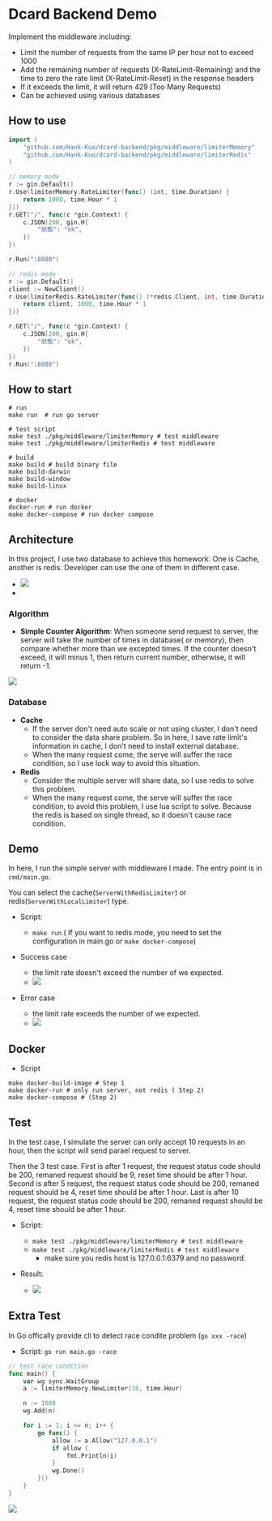 
# Dcard Backend Demo
Implement the middleware including:
- Limit the number of requests from the same IP per hour not to exceed 1000
- Add the remaining number of requests (X-RateLimit-Remaining) and the time to zero the rate limit (X-RateLimit-Reset) in the response headers
- If it exceeds the limit, it will return 429 (Too Many Requests)
- Can be achieved using various databases

## How to use 
```go
import (
	"github.com/Hank-Kuo/dcard-backend/pkg/middleware/limiterMemory"
	"github.com/Hank-Kuo/dcard-backend/pkg/middleware/limiterRedis"
)

// memory mode
r := gin.Default()
r.Use(limiterMemory.RateLimiter(func() (int, time.Duration) {
    return 1000, time.Hour * 1
}))
r.GET("/", func(c *gin.Context) {
    c.JSON(200, gin.H{
        "狀態": "ok",
    })
})

r.Run(":8080")

// redis mode
r := gin.Default()
client := NewClient()
r.Use(limiterRedis.RateLimiter(func() (*redis.Client, int, time.Duration) {
    return client, 1000, time.Hour * 1
}))

r.GET("/", func(c *gin.Context) {
    c.JSON(200, gin.H{
        "狀態": "ok",
    })
})
r.Run(":8080")

```

## How to start 
```script
# run 
make run  # run go server 

# test script
make test ./pkg/middleware/limiterMemory # test middleware
make test ./pkg/middleware/limiterRedis # test middleware

# build
make build # build binary file 
make build-darwin
make build-window
make build-linux

# docker 
docker-run # run docker 
make docker-compose # run docker compose 
```

## Architecture 
In this project, I use two database to achieve this homework. One is Cache, another is redis. Developer can use the one of them in different case. 
- ![](https://i.imgur.com/bmOIZaD.png)
- 
### Algorithm 
- **Simple Counter Algorithm**: When someone send request to server, the server will take the number of times in database( or memory), then compare whether more than we excepted times. If the counter doesn't exceed, it will minus 1, then return current number, otherwise, it will return -1. 

![](https://i.imgur.com/551jdNt.png)



### Database 
- **Cache**
    - If the server don't need auto scale or not using cluster, I don't need to consider the data share problem. So in here, I save rate limit's information in cache, I don't need to install external database.
    - When the many request come, the serve will suffer the race condition, so I use lock way to avoid this situation. 
- **Redis**
    -  Consider the multiple server will share data, so I use redis to solve this problem. 
    -  When the many request come, the serve will suffer the race condition, to avoid this problem, I use lua script to solve. Because the redis is based on single thread, so it doesn't cause race condition.

## Demo
In here, I run the simple server with middleware I made. The entry point is in ```cmd/main.go```.

You can select the cache(```ServerWithRedisLimiter```) or redis(```ServerWithLocalLimiter```) type. 

- Script: 
    - ```make run``` ( If you want to redis mode, you need to set the configuration in main.go or ```make docker-compose```) 

- Success case
    - the limit rate doesn't exceed the number of we expected.
    - ![](https://i.imgur.com/KptdBq1.png)
- Error case 
    - the limit rate exceeds the number of we expected.
    - ![](https://i.imgur.com/4jV1g6i.png)

## Docker
- Script
```
make docker-build-image # Step 1 
make docker-run # only run server, not redis ( Step 2)
make docker-compose # (Step 2)
```  

## Test
In the test case, I simulate the server can only accept 10 requests in an hour, then the script will send parael request to server. 

Then the 3 test case. First is after 1 request, the request status code should be 200, remaned request should be 9, reset time should be after 1 hour. Second is after 5 request, the request status code should be 200, remaned request should be 4, reset time should be after 1 hour. Last is after 10 request, the request status code should be 200, remaned request should be 4, reset time should be after 1 hour. 

- Script: 
    - ```make test ./pkg/middleware/limiterMemory # test middleware```
    - ```make test ./pkg/middleware/limiterRedis # test middleware```
        - make sure you redis host is 127.0.0.1:6379 and no password.     

- Result:
    - ![](https://i.imgur.com/Yxpe5WM.png)

## Extra Test
In Go offically provide cli to detect race condite problem (```go xxx -race```) 

- Script: ```go run main.go -race```

```go
// test race condition
func main() {
    var wg sync.WaitGroup
    a := limiterMemory.NewLimiter(10, time.Hour)

    n := 1000
    wg.Add(n)

    for i := 1; i <= n; i++ {
        go func() {
            allow := a.Allow("127.0.0.1")
            if allow {
                fmt.Println(i)
            }
            wg.Done()
        }()
    }
}
```
![](https://i.imgur.com/shkotz8.png)